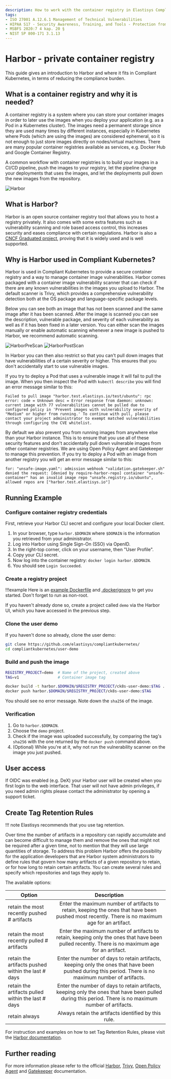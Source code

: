```yaml
---
description: How to work with the container registry in Elastisys Compliant Kubernetes, the security-focused Kubernetes distribution.
tags:
- ISO 27001 A.12.6.1 Management of Technical Vulnerabilities
- HIPAA S17 - Security Awareness, Training, and Tools - Protection from Malicious Software - § 164.308(a)(5)(ii)(B)
- MSBFS 2020:7 4 kap. 20 §
- NIST SP 800-171 3.1.13
---
```


# Harbor - private container registry

This guide gives an introduction to Harbor and where it fits in Compliant Kubernetes, in terms of reducing the compliance burden.

## What is a container registry and why it is needed?

A container registry is a system where you can store your container images in order to later use the images when you deploy your application (e.g. as a Pod in a Kubernetes cluster). The images need a permanent storage since they are used many times by different instances, especially in Kubernetes where Pods (which are using the images) are considered ephemeral, so it is not enough to just store images directly on nodes/virtual machines. There are many popular container registries available as services, e.g. Docker Hub and Google Container Registry.

A common workflow with container registries is to build your images in a CI/CD pipeline, push the images to your registry, let the pipeline change your deployments that uses the images, and let the deployments pull down the new images from the repository.

![Harbor](../img/harbor-usage.png)

## What is Harbor?

Harbor is an open source container registry tool that allows you to host a registry privately. It also comes with some extra features such as vulnerability scanning and role based access control, this increases security and eases compliance with certain regulations. Harbor is also a [CNCF Graduated project](https://www.cncf.io/projects/), proving that it is widely used and is well supported.

## Why is Harbor used in Compliant Kubernetes?

Harbor is used in Compliant Kubernetes to provide a secure container registry and a way to manage container image vulnerabilities. Harbor comes packaged with a container image vulnerability scanner that can check if there are any known vulnerabilities in the images you upload to Harbor. The default scanner is Trivy, which provides a comprehensive vulnerability detection both at the OS package and language-specific package levels.

Below you can see both an image that has not been scanned and the same image after it has been scanned. After the image is scanned you can see the description, vulnerable package, and severity of each vulnerability as well as if it has been fixed in a later version. You can either scan the images manually or enable automatic scanning whenever a new image is pushed to Harbor, we recommend automatic scanning.

![HarborPreScan](../img/harbor-pre-scan.png)
![HarborPostScan](../img/harbor-post-scan.png)

In Harbor you can then also restrict so that you can't pull down images that have vulnerabilities of a certain severity or higher. This ensures that you don't accidentally start to use vulnerable images.

If you try to deploy a Pod that uses a vulnerable image it will fail to pull the image. When you then inspect the Pod with `kubectl describe` you will find an error message similar to this:

```Text
Failed to pull image "harbor.test.elastisys.io/test/ubuntu": rpc error: code = Unknown desc = Error response from daemon: unknown: current image with 77 vulnerabilities cannot be pulled due to configured policy in 'Prevent images with vulnerability severity of "Medium" or higher from running.' To continue with pull, please contact your project administrator to exempt matched vulnerabilities through configuring the CVE whitelist.
```

By default we also prevent you from running images from anywhere else than your Harbor instance. This is to ensure that you use all of these security features and don't accidentally pull down vulnerable images from other container registries. We are using Open Policy Agent and Gatekeeper to manage this prevention. If you try to deploy a Pod with an image from another registry you will get an error message similar to this:

```Text
for: "unsafe-image.yaml": admission webhook "validation.gatekeeper.sh" denied the request: [denied by require-harbor-repo] container "unsafe-container" has an invalid image repo "unsafe.registry.io/ubuntu", allowed repos are ["harbor.test.elastisys.io"]
```

## Running Example

<!--user-demo-registry-start-->

### Configure container registry credentials

First, retrieve your Harbor CLI secret and configure your local Docker client.

1. In your browser, type `harbor.$DOMAIN` where `$DOMAIN` is the information you retrieved from your administrator.
2. Log into Harbor using Single Sign-On (SSO) via OpenID.
3. In the right-top corner, click on your username, then "User Profile".
4. Copy your CLI secret.
5. Now log into the container registry: `docker login harbor.$DOMAIN`.
6. You should see `Login Succeeded`.

### Create a registry project

!!!example
    Here is an [example Dockerfile](https://github.com/elastisys/compliantkubernetes/blob/main/user-demo/Dockerfile) and [.dockerignore](https://github.com/elastisys/compliantkubernetes/blob/main/user-demo/.dockerignore) to get you started. Don't forget to run as non-root.

If you haven't already done so, create a project called `demo` via the Harbor UI, which you have accessed in the previous step.

### Clone the user demo

If you haven't done so already, clone the user demo:

```bash
git clone https://github.com/elastisys/compliantkubernetes/
cd compliantkubernetes/user-demo
```

### Build and push the image

```bash
REGISTRY_PROJECT=demo  # Name of the project, created above
TAG=v1                 # Container image tag

docker build -t harbor.$DOMAIN/$REGISTRY_PROJECT/ck8s-user-demo:$TAG .
docker push harbor.$DOMAIN/$REGISTRY_PROJECT/ck8s-user-demo:$TAG
```

You should see no error message. Note down the `sha256` of the image.

### Verification

1. Go to `harbor.$DOMAIN`.
2. Choose the `demo` project.
3. Check if the image was uploaded successfully, by comparing the tag's `sha256` with the one returned by the `docker push` command above.
4. (Optional) While you're at it, why not run the vulnerability scanner on the image you just pushed.

<!--user-demo-registry-end-->

## User access

If OIDC was enabled (e.g. DeX) your Harbor user will be created when you first login to the web interface. That user will not have admin privileges, if you need admin rights please contact the administrator by opening a support ticket.

## Create Tag Retention Rules

!!! note
    Elastisys recommends that you use tag retention.

Over time the number of artifacts in a repository can rapidly accumulate and can become difficult to manage them and remove the ones that might not be required after a given time, not to mention that they will use large quantities of storage.
To address this problem Harbor offers the possibility for the application developers that are Harbor system administrators to define rules that govern how many artifacts of a given repository to retain, or for how long to retain certain artifacts. You can create several rules and specify which repositories and tags they apply to.

The available options:

| Option   |  Description  |
|----------|:-------------:|
| retain the most recently pushed # artifacts | Enter the maximum number of artifacts to retain, keeping the ones that have been pushed most recently. There is no maximum age for an artifact.  |
| retain the most recently pulled # artifacts | Enter the maximum number of artifacts to retain, keeping only the ones that have been pulled recently. There is no maximum age for an artifact.  |
| retain the artifacts pushed within the last # days | Enter the number of days to retain artifacts, keeping only the ones that have been pushed during this period. There is no maximum number of artifacts. |
| retain the artifacts pulled within the last # days | Enter the number of days to retain artifacts, keeping only the ones that have been pulled during this period. There is no maximum number of artifacts. |
| retain always | Always retain the artifacts identified by this rule. |

For instruction and examples on how to set Tag Retention Rules, please visit the [Harbor documentation](https://goharbor.io/docs/2.8.0/working-with-projects/working-with-images/create-tag-retention-rules/).

## Further reading

For more information please refer to the official [Harbor](https://goharbor.io/docs/2.0.0/), [Trivy](https://github.com/aquasecurity/trivy), [Open Policy Agent](https://www.openpolicyagent.org/docs/latest/) and [Gatekeeper](https://github.com/open-policy-agent/gatekeeper) documentation.

